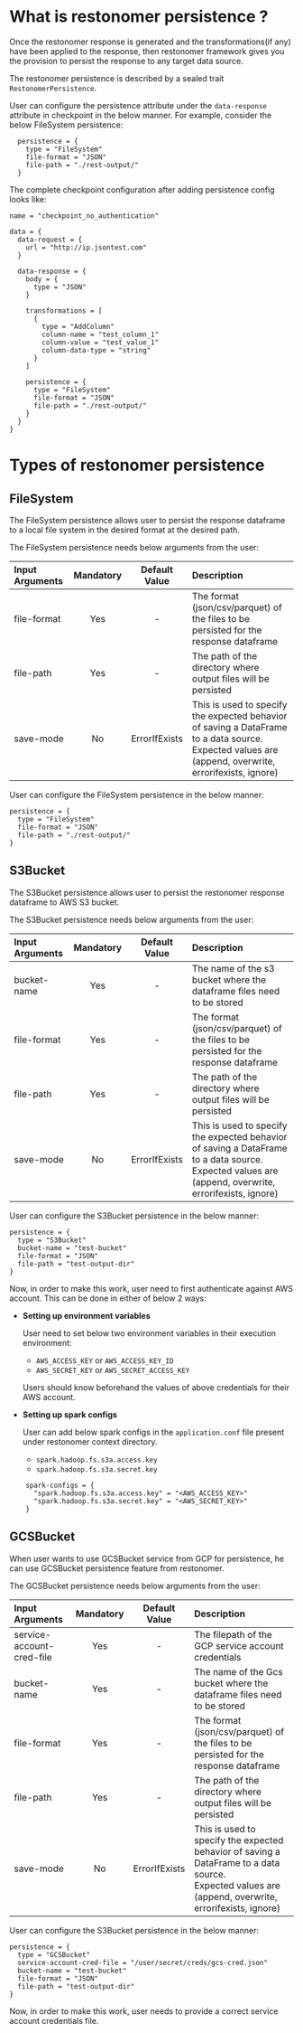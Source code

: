 # What is restonomer persistence ?

Once the restonomer response is generated and the transformations(if any) have been applied to the response, then 
restonomer framework gives you the provision to persist the response to any target data source.

The restonomer persistence is described by a sealed trait `RestonomerPersistence`.

User can configure the persistence attribute under the `data-response` attribute in checkpoint in the below manner. 
For example, consider the below FileSystem persistence:

```hocon
  persistence = {
    type = "FileSystem"
    file-format = "JSON"
    file-path = "./rest-output/"
  }
```

The complete checkpoint configuration after adding persistence config looks like:

```hocon
name = "checkpoint_no_authentication"

data = {
  data-request = {
    url = "http://ip.jsontest.com"
  }

  data-response = {
    body = {
      type = "JSON"
    }

    transformations = [
      {
        type = "AddColumn"
        column-name = "test_column_1"
        column-value = "test_value_1"
        column-data-type = "string"
      }
    ]

    persistence = {
      type = "FileSystem"
      file-format = "JSON"
      file-path = "./rest-output/"
    }
  }
}
```

# Types of restonomer persistence

## FileSystem

The FileSystem persistence allows user to persist the response dataframe to a local file system in the desired format at 
the desired path.

The FileSystem persistence needs below arguments from the user:

| Input Arguments | Mandatory | Default Value | Description                                                                                                                                               |
|:----------------|:---------:|:-------------:|:----------------------------------------------------------------------------------------------------------------------------------------------------------|
| file-format     |    Yes    |       -       | The format (json/csv/parquet) of the files to be persisted for the response dataframe                                                                     |
| file-path       |    Yes    |       -       | The path of the directory where output files will be persisted                                                                                            |
| save-mode       |    No     | ErrorIfExists | This is used to specify the expected behavior of saving a DataFrame to a data source.<br/> Expected values are (append, overwrite, errorifexists, ignore) |


User can configure the FileSystem persistence in the below manner:

```hocon
persistence = {
  type = "FileSystem"
  file-format = "JSON"
  file-path = "./rest-output/"
}
```

## S3Bucket

The S3Bucket persistence allows user to persist the restonomer response dataframe to AWS S3 bucket.

The S3Bucket persistence needs below arguments from the user:

| Input Arguments | Mandatory | Default Value | Description                                                                                                                                               |
|:----------------|:---------:|:-------------:|:----------------------------------------------------------------------------------------------------------------------------------------------------------|
| bucket-name     |    Yes    |       -       | The name of the s3 bucket where the dataframe files need to be stored                                                                                     |
| file-format     |    Yes    |       -       | The format (json/csv/parquet) of the files to be persisted for the response dataframe                                                                     |
| file-path       |    Yes    |       -       | The path of the directory where output files will be persisted                                                                                            |
| save-mode       |    No     | ErrorIfExists | This is used to specify the expected behavior of saving a DataFrame to a data source.<br/> Expected values are (append, overwrite, errorifexists, ignore) |

User can configure the S3Bucket persistence in the below manner:

```hocon
persistence = {
  type = "S3Bucket"
  bucket-name = "test-bucket"
  file-format = "JSON"
  file-path = "test-output-dir"
}
```

Now, in order to make this work, user need to first authenticate against AWS account.
This can be done in either of below 2 ways:

*   **Setting up environment variables**

    User need to set below two environment variables in their execution environment:

    *   `AWS_ACCESS_KEY` or `AWS_ACCESS_KEY_ID`
    *   `AWS_SECRET_KEY` or `AWS_SECRET_ACCESS_KEY`

    Users should know beforehand the values of above credentials for their AWS account.

*   **Setting up spark configs**

    User can add below spark configs in the `application.conf` file present under restonomer context directory.

    *   `spark.hadoop.fs.s3a.access.key`
    *   `spark.hadoop.fs.s3a.secret.key`

```hocon
    spark-configs = {
      "spark.hadoop.fs.s3a.access.key" = "<AWS_ACCESS_KEY>"
      "spark.hadoop.fs.s3a.secret.key" = "<AWS_SECRET_KEY>"
    }
```

## GCSBucket

When user wants to use GCSBucket service from GCP for persistence, he can use GCSBucket persistence feature from restonomer.

The GCSBucket persistence needs below arguments from the user:

| Input Arguments            | Mandatory | Default Value | Description                                                                                                                                               |
|:---------------------------|:---------:|:-------------:|:----------------------------------------------------------------------------------------------------------------------------------------------------------|
| service-account-cred-file  |    Yes    |       -       | The filepath of the GCP service account credentials                                                                                                       |
| bucket-name                |    Yes    |       -       | The name of the Gcs bucket where the dataframe files need to be stored                                                                                    |
| file-format                |    Yes    |       -       | The format (json/csv/parquet) of the files to be persisted for the response dataframe                                                                     |
| file-path                  |    Yes    |       -       | The path of the directory where output files will be persisted                                                                                            |
| save-mode                  |    No     | ErrorIfExists | This is used to specify the expected behavior of saving a DataFrame to a data source.<br/> Expected values are (append, overwrite, errorifexists, ignore) |

User can configure the S3Bucket persistence in the below manner:

```hocon
persistence = {
  type = "GCSBucket"
  service-account-cred-file = "/user/secret/creds/gcs-cred.json"
  bucket-name = "test-bucket"
  file-format = "JSON"
  file-path = "test-output-dir"
}
```

Now, in order to make this work, user needs to provide a correct service account credentials file.